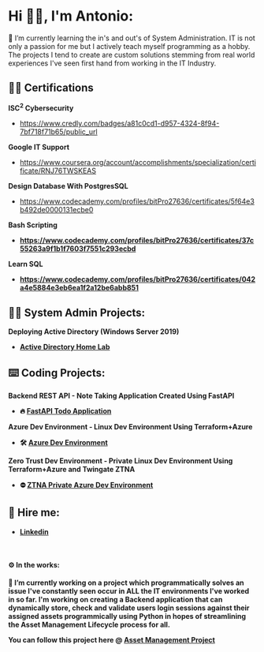 <h1>Hi 👋🏻, I'm Antonio: <br/></h1>

🌱 I’m currently learning the in's and out's of System Administration. IT is not only a passion for me but I actively teach myself programming as a hobby. The projects I tend to create are custom solutions stemming from real world experiences I've seen first hand from working in the IT Industry.

<h2>👨‍🎓 Certifications</h2>

<b>ISC<sup>2</sup> Cybersecurity</b>
  - https://www.credly.com/badges/a81c0cd1-d957-4324-8f94-7bf718f71b65/public_url

<b>Google IT Support</b>
  - https://www.coursera.org/account/accomplishments/specialization/certificate/RNJ76TWSKEAS

<b>Design Database With PostgresSQL</b>
  - https://www.codecademy.com/profiles/bitPro27636/certificates/5f64e3b492de0000131ecbe0

<b>Bash Scripting<b>
  - https://www.codecademy.com/profiles/bitPro27636/certificates/37c55263a9f1b1f7603f7551c293ecbd

<b>Learn SQL<b>
  - https://www.codecademy.com/profiles/bitPro27636/certificates/042a4e5884e3eb6ea1f2a12be6abb851

<h2>👨‍💻 System Admin Projects:</h2>

<b>Deploying Active Directory (Windows Server 2019)</b>
  - [Active Directory Home Lab](https://github.com/AntonioTanco/ActiveDirectoryLab/tree/main)

<h2>⌨️ Coding Projects:</h2>

<b>Backend REST API - Note Taking Application Created Using FastAPI</b>
  - 🔥 [FastAPI Todo Application](https://github.com/AntonioTanco/FastAPI---TODO-Application)

<b>Azure Dev Environment - Linux Dev Environment Using Terraform+Azure</b>
  - 🛠️ [Azure Dev Environment](https://github.com/AntonioTanco/Terraform-Dev-Environment---Azure/tree/main)

<b>Zero Trust Dev Environment - Private Linux Dev Environment Using Terraform+Azure and Twingate ZTNA</b>
  - ⛔ [ZTNA Private Azure Dev Environment](https://github.com/AntonioTanco/Twingate-Private-Azure-VM)

<h2> 🤳 Hire me:</h2>

  - [Linkedin](https://www.linkedin.com/in/antonio-tanco-a74959175/)

</br>
<h4> ⚙️ In the works:</h4>

🔭 I’m currently working on a project which programmatically solves an issue I've constantly seen occur in ALL the IT environments I've worked in so far. I'm working on creating a Backend application that can dynamically store, check and validate users login sessions against their assigned assets programmically using Python in hopes of streamlining the Asset Management Lifecycle process for all.

You can follow this project here @ [Asset Management Project](https://github.com/AntonioTanco/asset-management-project)
<!--
**AntonioTanco/AntonioTanco** is a ✨ _special_ ✨ repository because its `README.md` (this file) appears on your GitHub profile.

Here are some ideas to get you started:

- 🔭 I’m currently working on ...
- 🌱 I’m currently learning ...
- 👯 I’m looking to collaborate on ...
- 🤔 I’m looking for help with ...
- 💬 Ask me about ...
- 📫 How to reach me: ...
- 😄 Pronouns: ...
- ⚡ Fun fact: ...
-->
